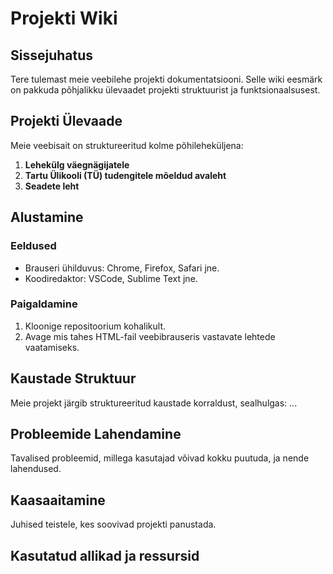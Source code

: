 # Projekti Wiki

## Sissejuhatus
Tere tulemast meie veebilehe projekti dokumentatsiooni. Selle wiki eesmärk on pakkuda põhjalikku ülevaadet projekti struktuurist ja funktsionaalsusest.

## Projekti Ülevaade
Meie veebisait on struktureeritud kolme põhileheküljena:
1. **Lehekülg väegnägijatele**
2. **Tartu Ülikooli (TÜ) tudengitele mõeldud avaleht**
3. **Seadete leht**

## Alustamine
### Eeldused
- Brauseri ühilduvus: Chrome, Firefox, Safari jne.
- Koodiredaktor: VSCode, Sublime Text jne.

### Paigaldamine
1. Kloonige repositoorium kohalikult.
2. Avage mis tahes HTML-fail veebibrauseris vastavate lehtede vaatamiseks.

## Kaustade Struktuur
Meie projekt järgib struktureeritud kaustade korraldust, sealhulgas:
...

## Probleemide Lahendamine
Tavalised probleemid, millega kasutajad võivad kokku puutuda, ja nende lahendused.

## Kaasaaitamine
Juhised teistele, kes soovivad projekti panustada.

## Kasutatud allikad ja ressursid
